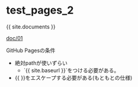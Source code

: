 
# test_pages_2

{{ site.documents }}

[doc/01](doc/01.md)


GitHub Pagesの条件

- 絶対pathが使いずらい
  - \`\{\{ site.baseurl \}\}\`をつける必要がある。
- \{\{  \}\}をエスケープする必要がある(もともとの仕様)
